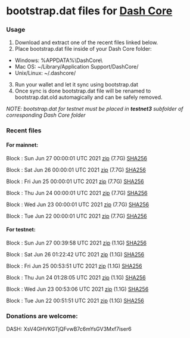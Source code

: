 # bootstrap.dat files for [Dash Core](https://github.com/dashpay/dash)

### Usage

1. Download and extract one of the recent files linked below.
2. Place bootstrap.dat file inside of your Dash Core folder:
 - Windows: %APPDATA%\DashCore\
 - Mac OS: ~/Library/Application Support/DashCore/
 - Unix/Linux: ~/.dashcore/
3. Run your wallet and let it sync using bootstrap.dat
4. Once sync is done bootstrap.dat file will be renamed to bootstrap.dat.old automagically and can be safely removed.

_NOTE: bootstrap.dat for testnet must be placed in **testnet3** subfolder of corresponding Dash Core folder_

### Recent files

#### For mainnet:

Block [](https://insight.dash.org/insight/block/): Sun Jun 27 00:00:01 UTC 2021 [zip](https://dash-bootstrap.ams3.digitaloceanspaces.com/mainnet/2021-06-27/bootstrap.dat.zip) (7.7G) [SHA256](https://dash-bootstrap.ams3.digitaloceanspaces.com/mainnet/2021-06-27/sha256.txt)

Block [](https://insight.dash.org/insight/block/): Sat Jun 26 00:00:01 UTC 2021 [zip](https://dash-bootstrap.ams3.digitaloceanspaces.com/mainnet/2021-06-26/bootstrap.dat.zip) (7.7G) [SHA256](https://dash-bootstrap.ams3.digitaloceanspaces.com/mainnet/2021-06-26/sha256.txt)

Block [](https://insight.dash.org/insight/block/): Fri Jun 25 00:00:01 UTC 2021 [zip](https://dash-bootstrap.ams3.digitaloceanspaces.com/mainnet/2021-06-25/bootstrap.dat.zip) (7.7G) [SHA256](https://dash-bootstrap.ams3.digitaloceanspaces.com/mainnet/2021-06-25/sha256.txt)

Block [](https://insight.dash.org/insight/block/): Thu Jun 24 00:00:01 UTC 2021 [zip](https://dash-bootstrap.ams3.digitaloceanspaces.com/mainnet/2021-06-24/bootstrap.dat.zip) (7.7G) [SHA256](https://dash-bootstrap.ams3.digitaloceanspaces.com/mainnet/2021-06-24/sha256.txt)

Block [](https://insight.dash.org/insight/block/): Wed Jun 23 00:00:01 UTC 2021 [zip](https://dash-bootstrap.ams3.digitaloceanspaces.com/mainnet/2021-06-23/bootstrap.dat.zip) (7.7G) [SHA256](https://dash-bootstrap.ams3.digitaloceanspaces.com/mainnet/2021-06-23/sha256.txt)

Block [](https://insight.dash.org/insight/block/): Tue Jun 22 00:00:01 UTC 2021 [zip](https://dash-bootstrap.ams3.digitaloceanspaces.com/mainnet/2021-06-22/bootstrap.dat.zip) (7.7G) [SHA256](https://dash-bootstrap.ams3.digitaloceanspaces.com/mainnet/2021-06-22/sha256.txt)


#### For testnet:

Block [](https://testnet-insight.dashevo.org/insight/block/): Sun Jun 27 00:39:58 UTC 2021 [zip](https://dash-bootstrap.ams3.digitaloceanspaces.com/testnet/2021-06-27/bootstrap.dat.zip) (1.1G) [SHA256](https://dash-bootstrap.ams3.digitaloceanspaces.com/testnet/2021-06-27/sha256.txt)

Block [](https://testnet-insight.dashevo.org/insight/block/): Sat Jun 26 01:22:42 UTC 2021 [zip](https://dash-bootstrap.ams3.digitaloceanspaces.com/testnet/2021-06-26/bootstrap.dat.zip) (1.1G) [SHA256](https://dash-bootstrap.ams3.digitaloceanspaces.com/testnet/2021-06-26/sha256.txt)

Block [](https://testnet-insight.dashevo.org/insight/block/): Fri Jun 25 00:53:51 UTC 2021 [zip](https://dash-bootstrap.ams3.digitaloceanspaces.com/testnet/2021-06-25/bootstrap.dat.zip) (1.1G) [SHA256](https://dash-bootstrap.ams3.digitaloceanspaces.com/testnet/2021-06-25/sha256.txt)

Block [](https://testnet-insight.dashevo.org/insight/block/): Thu Jun 24 01:28:05 UTC 2021 [zip](https://dash-bootstrap.ams3.digitaloceanspaces.com/testnet/2021-06-24/bootstrap.dat.zip) (1.1G) [SHA256](https://dash-bootstrap.ams3.digitaloceanspaces.com/testnet/2021-06-24/sha256.txt)

Block [](https://testnet-insight.dashevo.org/insight/block/): Wed Jun 23 00:53:06 UTC 2021 [zip](https://dash-bootstrap.ams3.digitaloceanspaces.com/testnet/2021-06-23/bootstrap.dat.zip) (1.1G) [SHA256](https://dash-bootstrap.ams3.digitaloceanspaces.com/testnet/2021-06-23/sha256.txt)

Block [](https://testnet-insight.dashevo.org/insight/block/): Tue Jun 22 00:51:51 UTC 2021 [zip](https://dash-bootstrap.ams3.digitaloceanspaces.com/testnet/2021-06-22/bootstrap.dat.zip) (1.1G) [SHA256](https://dash-bootstrap.ams3.digitaloceanspaces.com/testnet/2021-06-22/sha256.txt)


### Donations are welcome:

DASH: XsV4GHVKGTjQFvwB7c6mYsGV3Mxf7iser6
